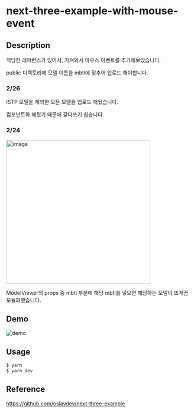 # next-three-example-with-mouse-event

## Description

적당한 레퍼런스가 있어서, 가져와서 마우스 이벤트를 추가해보았습니다.

public 디렉토리에 모델 이름을 mbti에 맞추어 업로드 해야합니다.
### 2/26

ISTP 모델을 제외한 모든 모델들 업로드 해뒀습니다.

컴포넌트화 해뒀기 때문에 갖다쓰기 쉽습니다.

### 2/24
<img width="389" alt="image" src="https://user-images.githubusercontent.com/86578246/221186748-812d0156-b355-4bfc-b491-094439991a37.png">

ModelViewer의 props 중 mbti 부분에 해당 mbti를 넣으면 해당하는 모델이 뜨게끔 모듈화했습니다.

## Demo
![demo](https://user-images.githubusercontent.com/86578246/220892792-8b0c69e9-d244-4112-9ac9-8287ff219bd2.gif)


## Usage
```sh
$ yarn
$ yarn dev
```

## Reference
https://github.com/oslavdev/next-three-example

